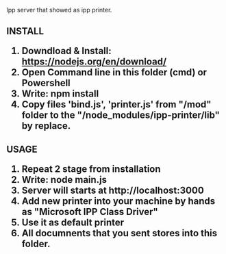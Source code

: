 Ipp server that showed as ipp printer.


<H2>INSTALL
  
  1. Downdload & Install:
     https://nodejs.org/en/download/
  2. Open Command line in this folder (cmd) or Powershell
  3. Write: 
    npm install
  4. Copy files 'bind.js', 'printer.js' from "/mod" folder to the "/node_modules/ipp-printer/lib" by replace.
  
 <H2> USAGE
  
   1. Repeat 2 stage from installation
   2. Write:
     node main.js
   3. Server will starts at http://localhost:3000
   4. Add new printer into your machine by hands as "Microsoft IPP Class Driver"
   5. Use it as default printer
   6. All documnents that you sent stores into this folder.
